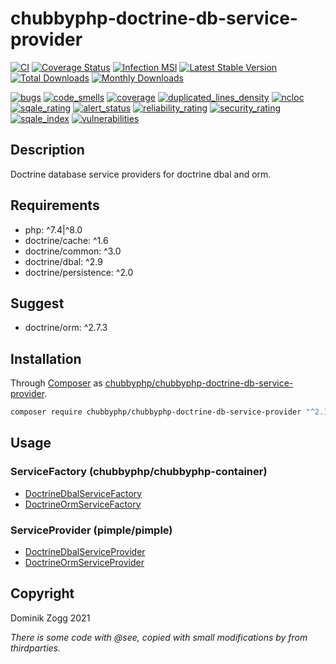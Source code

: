 # chubbyphp-doctrine-db-service-provider

[![CI](https://github.com/chubbyphp/chubbyphp-doctrine-db-service-provider/workflows/CI/badge.svg?branch=master)](https://github.com/chubbyphp/chubbyphp-doctrine-db-service-provider/actions?query=workflow%3ACI)
[![Coverage Status](https://coveralls.io/repos/github/chubbyphp/chubbyphp-doctrine-db-service-provider/badge.svg?branch=master)](https://coveralls.io/github/chubbyphp/chubbyphp-doctrine-db-service-provider?branch=master)
[![Infection MSI](https://badge.stryker-mutator.io/github.com/chubbyphp/chubbyphp-doctrine-db-service-provider/master)](https://dashboard.stryker-mutator.io/reports/github.com/chubbyphp/chubbyphp-doctrine-db-service-provider/master)
[![Latest Stable Version](https://poser.pugx.org/chubbyphp/chubbyphp-doctrine-db-service-provider/v/stable.png)](https://packagist.org/packages/chubbyphp/chubbyphp-doctrine-db-service-provider)
[![Total Downloads](https://poser.pugx.org/chubbyphp/chubbyphp-doctrine-db-service-provider/downloads.png)](https://packagist.org/packages/chubbyphp/chubbyphp-doctrine-db-service-provider)
[![Monthly Downloads](https://poser.pugx.org/chubbyphp/chubbyphp-doctrine-db-service-provider/d/monthly)](https://packagist.org/packages/chubbyphp/chubbyphp-doctrine-db-service-provider)

[![bugs](https://sonarcloud.io/api/project_badges/measure?project=chubbyphp_chubbyphp-doctrine-db-service-provider&metric=bugs)](https://sonarcloud.io/dashboard?id=chubbyphp_chubbyphp-doctrine-db-service-provider)
[![code_smells](https://sonarcloud.io/api/project_badges/measure?project=chubbyphp_chubbyphp-doctrine-db-service-provider&metric=code_smells)](https://sonarcloud.io/dashboard?id=chubbyphp_chubbyphp-doctrine-db-service-provider)
[![coverage](https://sonarcloud.io/api/project_badges/measure?project=chubbyphp_chubbyphp-doctrine-db-service-provider&metric=coverage)](https://sonarcloud.io/dashboard?id=chubbyphp_chubbyphp-doctrine-db-service-provider)
[![duplicated_lines_density](https://sonarcloud.io/api/project_badges/measure?project=chubbyphp_chubbyphp-doctrine-db-service-provider&metric=duplicated_lines_density)](https://sonarcloud.io/dashboard?id=chubbyphp_chubbyphp-doctrine-db-service-provider)
[![ncloc](https://sonarcloud.io/api/project_badges/measure?project=chubbyphp_chubbyphp-doctrine-db-service-provider&metric=ncloc)](https://sonarcloud.io/dashboard?id=chubbyphp_chubbyphp-doctrine-db-service-provider)
[![sqale_rating](https://sonarcloud.io/api/project_badges/measure?project=chubbyphp_chubbyphp-doctrine-db-service-provider&metric=sqale_rating)](https://sonarcloud.io/dashboard?id=chubbyphp_chubbyphp-doctrine-db-service-provider)
[![alert_status](https://sonarcloud.io/api/project_badges/measure?project=chubbyphp_chubbyphp-doctrine-db-service-provider&metric=alert_status)](https://sonarcloud.io/dashboard?id=chubbyphp_chubbyphp-doctrine-db-service-provider)
[![reliability_rating](https://sonarcloud.io/api/project_badges/measure?project=chubbyphp_chubbyphp-doctrine-db-service-provider&metric=reliability_rating)](https://sonarcloud.io/dashboard?id=chubbyphp_chubbyphp-doctrine-db-service-provider)
[![security_rating](https://sonarcloud.io/api/project_badges/measure?project=chubbyphp_chubbyphp-doctrine-db-service-provider&metric=security_rating)](https://sonarcloud.io/dashboard?id=chubbyphp_chubbyphp-doctrine-db-service-provider)
[![sqale_index](https://sonarcloud.io/api/project_badges/measure?project=chubbyphp_chubbyphp-doctrine-db-service-provider&metric=sqale_index)](https://sonarcloud.io/dashboard?id=chubbyphp_chubbyphp-doctrine-db-service-provider)
[![vulnerabilities](https://sonarcloud.io/api/project_badges/measure?project=chubbyphp_chubbyphp-doctrine-db-service-provider&metric=vulnerabilities)](https://sonarcloud.io/dashboard?id=chubbyphp_chubbyphp-doctrine-db-service-provider)

## Description

Doctrine database service providers for doctrine dbal and orm.

## Requirements

 * php: ^7.4|^8.0
 * doctrine/cache: ^1.6
 * doctrine/common: ^3.0
 * doctrine/dbal: ^2.9
 * doctrine/persistence: ^2.0

## Suggest

 * doctrine/orm: ^2.7.3

## Installation

Through [Composer](http://getcomposer.org) as [chubbyphp/chubbyphp-doctrine-db-service-provider][1].

```sh
composer require chubbyphp/chubbyphp-doctrine-db-service-provider "^2.1"
```

## Usage

### ServiceFactory (chubbyphp/chubbyphp-container)

 * [DoctrineDbalServiceFactory][2]
 * [DoctrineOrmServiceFactory][3]

### ServiceProvider (pimple/pimple)

 * [DoctrineDbalServiceProvider][4]
 * [DoctrineOrmServiceProvider][5]

## Copyright

Dominik Zogg 2021

*There is some code with @see, copied with small modifications by from thirdparties.*

[1]: https://packagist.org/packages/chubbyphp/chubbyphp-doctrine-db-service-provider

[2]: doc/ServiceFactory/DoctrineDbalServiceFactory.md
[3]: doc/ServiceFactory/DoctrineOrmServiceFactory.md

[4]: doc/ServiceProvider/DoctrineDbalServiceProvider.md
[5]: doc/ServiceProvider/DoctrineOrmServiceProvider.md
